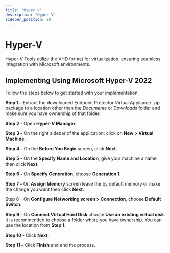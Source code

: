 ```yaml
---
title: "Hyper-V"
description: "Hyper-V"
sidebar_position: 20
---
```


# Hyper-V

Hyper-V Tools utilize the VHD format for virtualization, ensuring seamless integration with
Microsoft environments.

## Implementing Using Microsoft Hyper-V 2022

Follow the steps below to get started with your implementation.

**Step 1 –** Extract the downloaded Endpoint Protector Virtual Appliance .zip package to a location other than the *Documents* or *Downloads* folder and make sure you have ownership of that folder.

**Step 2 -** Open **Hyper-V Manager.**

**Step 3 -** On the right sidebar of the application: click on **New \> Virtual Machine**.

**Step 4 -** On the **Before You Begin** screen, click **Next**.

**Step 5 -** On the **Specify Name and Location**, give your machine a name then click **Next**.

**Step 6 -** On **Specify Generation**, choose **Generation 1**.

**Step 7 -** On **Assign Memory** screen leave the by default memory or make the change you want then click **Next**.

Step 8 - On **Configure Networking screen \> Connection**, choose **Default Switch**.

**Step 9 -** On **Connect Virtual Hard Disk** choose **Use an existing virtual disk**. It is recommended to choose a folder where you have ownership. You can use the location from **Step 1**.

**Step 10 -** Click **Next**.

**Step 11 -** Click **Finish** and end the process.
